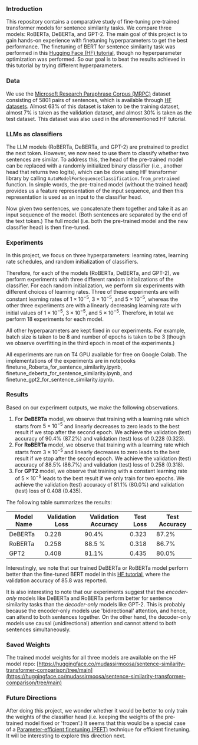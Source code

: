 ### Introduction

This repository contains a comparative study of fine-tuning pre-trained transformer models for sentence similarity tasks. We compare three models: RoBERTa, DeBERTa, and GPT-2. The main goal of this project is to gain hands-on experience with finetuning hyperparameters to get the best performance. The finetuning of BERT for sentence similarity task was performed in this [Hugging Face (HF) tutorial](https://huggingface.co/learn/llm-course/chapter3/3?fw=pt), though no hyperparameter optimization was performed. So our goal is to beat the results achieved in this tutorial by trying different hyperparameters.

### Data

We use the [Microsoft Research Paraphrase Corpus (MRPC)](https://aclanthology.org/I05-5002.pdf) dataset consisting of $5801$ pairs of sentences, which is available through [HF datasets](https://huggingface.co/datasets/nyu-mll/glue/viewer/mrpc?views%5B%5D=mrpc_train). Almost 63% of this dataset is taken to be the training dataset, almost 7% is taken as the validation dataset, and almost 30% is taken as the test dataset. This dataset was also used in the aforementioned HF tutorial. 


### LLMs as classifiers

The LLM models (RoBERTa, DeBERTa, and GPT-2) are pretrained to predict the next token. However, we now need to use them to classify whether two sentences are similar. To address this, the head of the pre-trained model can be replaced with a randomly initialized binary classifier (i.e., another head that returns two logits), which can be done using HF transformer library by calling `AutoModelForSequenceClassification.from_pretrained` function. In simple words, the pre-trained model (without the trained head) provides us a feature representation of the input sequence, and then this representation is used as an input to the classifier head.

Now given two sentences, we concatenate them together and take it as an input sequence of the model. (Both sentences are separated by the end of the text token.) The full model (i.e. both the pre-trained model and the new classifier head) is then fine-tuned. 

### Experiments

In this project, we focus on three hyperparameters: learning rates, learning rate schedules, and random initialization of classifiers.

Therefore, for each of the models (RoBERTa, DeBERTa, and GPT-2), we perform experiments with three different random initializations of the classifier. For each random initialization, we perform six experiments with different choices of learning rates. Three of these experiments are with constant learning rates of $1\times 10^{-5}$, $3\times 10^{-5}$, and $5\times 10^{-5}$, whereas the other three experiments are with a linearly decreasing learning rate with initial values of $1\times 10^{-5}$, $3\times 10^{-5}$, and $5\times 10^{-5}$. Therefore, in total we perform 18 experiments for each model. 

All other hyperparameters are kept fixed in our experiments. For example, batch size is taken to be 8 and number of epochs is taken to be 3 (though we observe overfitting in the third epoch in most of the experiments.)

All experiments are run on T4 GPU available for free on Google Colab. The implementations of the experiments are in notebooks finetune_Roberta_for_sentence_similarity.ipynb, finetune_deberta_for_sentence_similarity.ipynb, and finetune_gpt2_for_sentence_similarity.ipynb.

### Results

Based on our experiment outputs, we make the following observations. 

1. For **DeBERTa** model, we observe that training with a learning rate which starts from $5\times 10^{-5}$ and linearly decreases to zero leads to the best result if we stop after the second epoch. We achieve the validation (test) accuracy of 90.4% (87.2%) and validation (test) loss of 0.228 (0.323).
2. For **RoBERTa** model, we observe that training with a learning rate which starts from $3\times 10^{-5}$ and linearly decreases to zero leads to the best result if we stop after the second epoch. We achieve the validation (test) accuracy of 88.5% (86.7%) and validation (test) loss of 0.258 (0.318).
3. For **GPT2** model, we observe that training with a constant learning rate of $5\times 10^{-5}$ leads to the best result if we only train for two epochs. We achieve the validation (test) accuracy of 81.1% (80.0%) and validation (test) loss of 0.408 (0.435).

The following table summarizes the results:

| Model Name  | Validation Loss | Validation Accuracy |Test Loss | Test Accuracy |
|-------|----------|----------|----------|----------|
| DeBERTa | 0.228  | 90.4% | 0.323| 87.2%|
| RoBERTa   | 0.258  | 88.5 %   | 0.318| 86.7%|
| GPT2 | 0.408  | 81.1%    | 0.435| 80.0%|

Interestingly, we note that our trained DeBERTa or RoBERTa model perform better than the fine-tuned BERT model in this [HF tutorial](https://huggingface.co/learn/llm-course/chapter3/3?fw=pt), where the validation accuracy of 85.8 was reported. 

It is also interesting to note that our experiments suggest that the *encoder-only* models like DeBERTa and RoBERTa perform better for sentence similarity tasks than the *decoder-only* models like GPT-2. This is probably because the encoder-only models use 'bidirectional' attention, and hence, can attend to both sentences together. On the other hand, the decoder-only models use causal (unidirectional) attention and cannot attend to both sentences simultaneously.

### Saved Weights

The trained model weights for all three models are available on the HF model repo: [https://huggingface.co/mudassirmoosa/sentence-similarity-transformer-comparison/tree/main](https://huggingface.co/mudassirmoosa/sentence-similarity-transformer-comparison/tree/main)

### Future Directions

After doing this project, we wonder whether it would be better to only train the weights of the classifier head (i.e. keeping the weights of the pre-trained model fixed or 'frozen'.) It seems that this would be a special case of a [Parameter-efficient finetuning (PEFT)](https://github.com/huggingface/peft) technique for efficient finetuning. It will be interesting to explore this direction next. 
